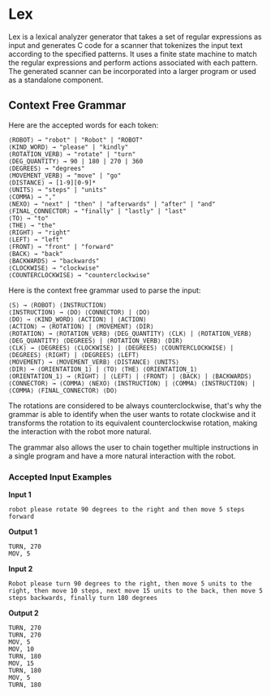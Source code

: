# Lex
Lex is a lexical analyzer generator that takes a set of regular expressions as input and generates C code for a scanner that tokenizes the input text according to the specified patterns. It uses a finite state machine to match the regular expressions and perform actions associated with each pattern. The generated scanner can be incorporated into a larger program or used as a standalone component.

## Context Free Grammar

Here are the accepted words for each token:
```text
⟨ROBOT⟩ → "robot" | "Robot" | "ROBOT"
⟨KIND_WORD⟩ → "please" | "kindly"
⟨ROTATION_VERB⟩ → "rotate" | "turn"
⟨DEG_QUANTITY⟩ → 90 | 180 | 270 | 360
⟨DEGREES⟩ → "degrees"
⟨MOVEMENT_VERB⟩ → "move" | "go"
⟨DISTANCE⟩ → [1-9][0-9]*
⟨UNITS⟩ → "steps" | "units"
⟨COMMA⟩ → ","
⟨NEXO⟩ → "next" | "then" | "afterwards" | "after" | "and"
⟨FINAL_CONNECTOR⟩ → "finally" | "lastly" | "last"
⟨TO⟩ → "to"
⟨THE⟩ → "the"
⟨RIGHT⟩ → "right"
⟨LEFT⟩ → "left"
⟨FRONT⟩ → "front" | "forward"
⟨BACK⟩ → "back"
⟨BACKWARDS⟩ → "backwards"
⟨CLOCKWISE⟩ → "clockwise"
⟨COUNTERCLOCKWISE⟩ → "counterclockwise"
```

Here is the context free grammar used to parse the input:
```text
⟨S⟩ → ⟨ROBOT⟩ ⟨INSTRUCTION⟩
⟨INSTRUCTION⟩ → ⟨DO⟩ ⟨CONNECTOR⟩ | ⟨DO⟩
⟨DO⟩ → ⟨KIND_WORD⟩ ⟨ACTION⟩ | ⟨ACTION⟩
⟨ACTION⟩ → ⟨ROTATION⟩ | ⟨MOVEMENT⟩ ⟨DIR⟩
⟨ROTATION⟩ → ⟨ROTATION_VERB⟩ ⟨DEG_QUANTITY⟩ ⟨CLK⟩ | ⟨ROTATION_VERB⟩ ⟨DEG_QUANTITY⟩ ⟨DEGREES⟩ | ⟨ROTATION_VERB⟩ ⟨DIR⟩
⟨CLK⟩ → ⟨DEGREES⟩ ⟨CLOCKWISE⟩ | ⟨DEGREES⟩ ⟨COUNTERCLOCKWISE⟩ | ⟨DEGREES⟩ ⟨RIGHT⟩ | ⟨DEGREES⟩ ⟨LEFT⟩
⟨MOVEMENT⟩ → ⟨MOVEMENT_VERB⟩ ⟨DISTANCE⟩ ⟨UNITS⟩
⟨DIR⟩ → ⟨ORIENTATION_1⟩ | ⟨TO⟩ ⟨THE⟩ ⟨ORIENTATION_1⟩
⟨ORIENTATION_1⟩ → ⟨RIGHT⟩ | ⟨LEFT⟩ | ⟨FRONT⟩ | ⟨BACK⟩ | ⟨BACKWARDS⟩
⟨CONNECTOR⟩ → ⟨COMMA⟩ ⟨NEXO⟩ ⟨INSTRUCTION⟩ | ⟨COMMA⟩ ⟨INSTRUCTION⟩ | ⟨COMMA⟩ ⟨FINAL_CONNECTOR⟩ ⟨DO⟩
```

The rotations are considered to be always counterclockwise, that's why the grammar is able to identify when the user wants to rotate clockwise and it transforms the rotation to its equivalent counterclockwise rotation, making the interaction with the robot more natural.

The grammar also allows the user to chain together multiple instructions in a single program and have a more natural interaction with the robot.

### Accepted Input Examples
**Input 1**
```text
robot please rotate 90 degrees to the right and then move 5 steps forward
```

**Output 1**
```text
TURN, 270
MOV, 5
```

**Input 2**
```text
Robot please turn 90 degrees to the right, then move 5 units to the right, then move 10 steps, next move 15 units to the back, then move 5 steps backwards, finally turn 180 degrees
```

**Output 2**
```text
TURN, 270
TURN, 270
MOV, 5
MOV, 10
TURN, 180
MOV, 15
TURN, 180
MOV, 5
TURN, 180
```
